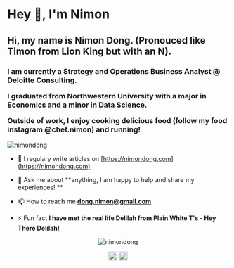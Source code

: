 <h1>Hey 👋, I'm Nimon</h1>

<h2>Hi, my name is Nimon Dong. (Pronouced like Timon from Lion King but with an N).</h2>
  
<h3> I am currently a Strategy and Operations Business Analyst @ Deloitte Consulting. 
  
  
  I graduated from Northwestern University with a major in Economics and a minor in Data Science. 
  
  
  Outside of work, I enjoy cooking delicious food (follow my food instagram @chef.nimon) and running! </h3>

<p align="left"> <img src="https://komarev.com/ghpvc/?username=nimondong" alt="nimondong" /> </p>

- 📝 I regulary write articles on [https://nimondong.com](https://nimondong.com)

- 💬 Ask me about **anything, I am happy to help and share my experiences! **

- 📫 How to reach me **dong.nimon@gmail.com**

- ⚡ Fun fact **I have met the real life Delilah from Plain White T's - Hey There Delilah!**

<p align="center"> <img src="https://github-readme-stats.vercel.app/api?username=nimondong&show_icons=true" alt="nimondong" /> </p>

<p align="center">
<a href="https://linkedin.com/in/nimondong" target="blank"><img align="center" src="https://cdn.jsdelivr.net/npm/simple-icons@3.0.1/icons/linkedin.svg" alt="nimondong" height="20" width="20" /></a>
<a href="https://instagram.com/nimon.dong" target="blank"><img align="center" src="https://cdn.jsdelivr.net/npm/simple-icons@3.0.1/icons/instagram.svg" alt="nimon.dong" height="20" width="20" /></a>
</p>
